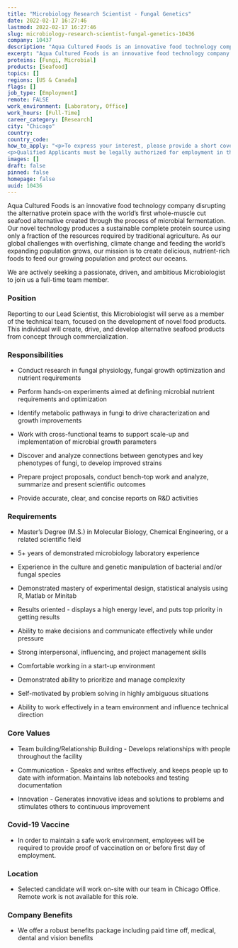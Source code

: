 ```yaml
---
title: "Microbiology Research Scientist - Fungal Genetics"
date: 2022-02-17 16:27:46
lastmod: 2022-02-17 16:27:46
slug: microbiology-research-scientist-fungal-genetics-10436
company: 10437
description: "Aqua Cultured Foods is an innovative food technology company disrupting the alternative protein space with the world’s first whole-muscle cut seafood alternative created through the process of microbial fermentation. Our novel technology produces a sustainable complete protein source using only a fraction of the resources required by traditional agriculture. As our global challenges with overfishing, climate change and feeding the world’s expanding population grows, our mission is to create delicious, nutrient-rich foods to feed our growing population and protect our oceans."
excerpt: "Aqua Cultured Foods is an innovative food technology company disrupting the alternative protein space with the world’s first whole-muscle cut seafood alternative created through the process of microbial fermentation. Our novel technology produces a sustainable complete protein source using only a fraction of the resources required by traditional agriculture. As our global challenges with overfishing, climate change and feeding the world’s expanding population grows, our mission is to create delicious, nutrient-rich foods to feed our growing population and protect our oceans."
proteins: [Fungi, Microbial]
products: [Seafood]
topics: []
regions: [US & Canada]
flags: []
job_type: [Employment]
remote: FALSE
work_environment: [Laboratory, Office]
work_hours: [Full-Time]
career_category: [Research]
city: "Chicago"
country: 
country_code: 
how_to_apply: "<p>To express your interest, please provide a short cover letter telling us why you’re perfect for this role, along with a resume detailing your experience.</p>
<p>Qualified Applicants must be legally authorized for employment in the United States. Qualified Applicants will not require employer sponsored work authorization now or in the future for employment in the United States.</p>"
images: []
draft: false
pinned: false
homepage: false
uuid: 10436
---
```

<p>Aqua Cultured Foods is an innovative food technology company disrupting the alternative protein space with the world’s first whole-muscle cut seafood alternative created through the process of microbial fermentation. Our novel technology produces a sustainable complete protein source using only a fraction of the resources required by traditional agriculture. As our global challenges with overfishing, climate change and feeding the world’s expanding population grows, our mission is to create delicious, nutrient-rich foods to feed our growing population and protect our oceans.</p>
<p>We are actively seeking a passionate, driven, and ambitious Microbiologist to join us a full-time team member.</p>
<h3>Position</h3>
<p>Reporting to our Lead Scientist, this Microbiologist will serve as a member of the technical team, focused on the development of novel food products. This individual will create, drive, and develop alternative seafood products from concept through commercialization. </p>
<h3>Responsibilities</h3>
<ul>
<li>
<p>Conduct research in fungal physiology, fungal growth optimization and nutrient requirements</p>
</li>
<li>
<p>Perform hands-on experiments aimed at defining microbial nutrient requirements and optimization</p>
</li>
<li>
<p>Identify metabolic pathways in fungi to drive characterization and growth improvements</p>
</li>
<li>
<p>Work with cross-functional teams to support scale-up and implementation of microbial growth parameters</p>
</li>
<li>
<p>Discover and analyze connections between genotypes and key phenotypes of fungi, to develop improved strains</p>
</li>
<li>
<p>Prepare project proposals, conduct bench-top work and analyze, summarize and present scientific outcomes</p>
</li>
<li>
<p>Provide accurate, clear, and concise reports on R&D activities</p>
</li>
</ul>
<h3>Requirements</h3>
<ul>
<li>
<p>Master’s Degree (M.S.) in Molecular Biology, Chemical Engineering, or a related scientific field</p>
</li>
<li>
<p>5+ years of demonstrated microbiology laboratory experience</p>
</li>
<li>
<p>Experience in the culture and genetic manipulation of bacterial and/or fungal species</p>
</li>
<li>
<p>Demonstrated mastery of experimental design, statistical analysis using R, Matlab or Minitab</p>
</li>
<li>
<p>Results oriented - displays a high energy level, and puts top priority in getting results</p>
</li>
<li>
<p>Ability to make decisions and communicate effectively while under pressure</p>
</li>
<li>
<p>Strong interpersonal, influencing, and project management skills</p>
</li>
<li>
<p>Comfortable working in a start-up environment</p>
</li>
<li>
<p>Demonstrated ability to prioritize and manage complexity</p>
</li>
<li>
<p>Self-motivated by problem solving in highly ambiguous situations</p>
</li>
<li>
<p>Ability to work effectively in a team environment and influence technical direction</p>
</li>
</ul>
<h3>Core Values</h3>
<ul>
<li>
<p>Team building/Relationship Building - Develops relationships with people throughout the facility</p>
</li>
<li>
<p>Communication - Speaks and writes effectively, and keeps people up to date with information. Maintains lab notebooks and testing documentation</p>
</li>
<li>
<p>Innovation - Generates innovative ideas and solutions to problems and stimulates others to continuous improvement</p>
</li>
</ul>
<h3>Covid-19 Vaccine</h3>
<ul>
<li>
<p>In order to maintain a safe work environment, employees will be required to provide proof of vaccination on or before first day of employment.</p>
</li>
</ul>
<h3>Location</h3>
<ul>
<li>
<p>Selected candidate will work on-site with our team in Chicago Office. Remote work is not available for this role.</p>
</li>
</ul>
<h3>Company Benefits</h3>
<ul>
<li>
<p>We offer a robust benefits package including paid time off, medical, dental and vision benefits</p>
</li>
</ul>

